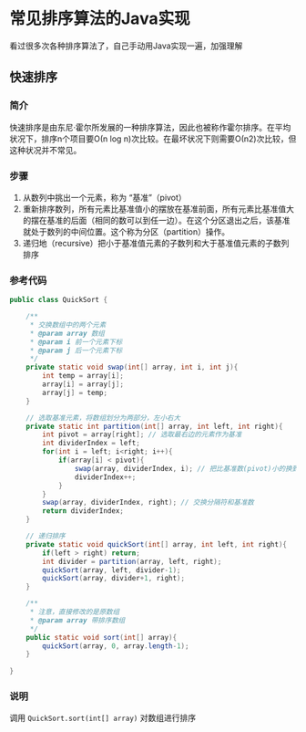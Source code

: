 # 常见排序算法的Java实现
看过很多次各种排序算法了，自己手动用Java实现一遍，加强理解

## 快速排序

### 简介
快速排序是由东尼·霍尔所发展的一种排序算法，因此也被称作霍尔排序。在平均状况下，排序n个项目要Ο(n log n)次比较。在最坏状况下则需要Ο(n2)次比较，但这种状况并不常见。

### 步骤
1. 从数列中挑出一个元素，称为 “基准”（pivot）
2. 重新排序数列，所有元素比基准值小的摆放在基准前面，所有元素比基准值大的摆在基准的后面（相同的数可以到任一边）。在这个分区退出之后，该基准就处于数列的中间位置。这个称为分区（partition）操作。
3. 递归地（recursive）把小于基准值元素的子数列和大于基准值元素的子数列排序

### 参考代码
```java
public class QuickSort {

    /**
     * 交换数组中的两个元素
     * @param array 数组
     * @param i 前一个元素下标
     * @param j 后一个元素下标
     */
    private static void swap(int[] array, int i, int j){
        int temp = array[i];
        array[i] = array[j];
        array[j] = temp;
    }

    // 选取基准元素，将数组划分为两部分，左小右大
    private static int partition(int[] array, int left, int right){
        int pivot = array[right]; // 选取最右边的元素作为基准
        int dividerIndex = left;
        for(int i = left; i<right; i++){
            if(array[i] < pivot){
                swap(array, dividerIndex, i); // 把比基准数(pivot)小的换到分隔符(dividerIndex)的前面
                dividerIndex++;
            }
        }
        swap(array, dividerIndex, right); // 交换分隔符和基准数
        return dividerIndex;
    }

    // 递归排序
    private static void quickSort(int[] array, int left, int right){
        if(left > right) return;
        int divider = partition(array, left, right);
        quickSort(array, left, divider-1);
        quickSort(array, divider+1, right);
    }

    /**
     * 注意，直接修改的是原数组
     * @param array 带排序数组
     */
    public static void sort(int[] array){
        quickSort(array, 0, array.length-1);
    }
    
}
```


### 说明
调用 ```QuickSort.sort(int[] array)``` 对数组进行排序